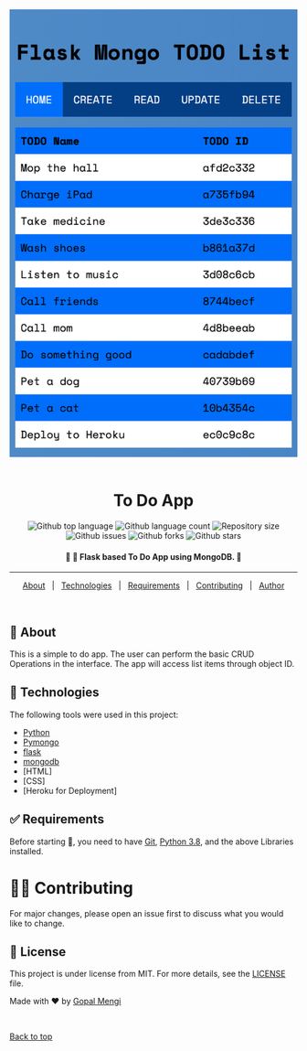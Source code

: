 <div align="center" id="top"> 
  <img src="https://github.com/GopalMengi/To-Do-App/blob/main/screenshot.png" alt="Code" />
  &#xa0;

</div>

<h1 align="center">To Do App</h1>

<p align="center">
  <img alt="Github top language" src="https://img.shields.io/github/languages/top/muskaan712/ToDoApp?color=56BEB8">

  <img alt="Github language count" src="https://img.shields.io/github/languages/count/muskaan712/ToDoApp?color=56BEB8">

  <img alt="Repository size" src="https://img.shields.io/github/repo-size/muskaan712/ToDoApp?color=56BEB8">

  <img alt="Github issues" src="https://img.shields.io/github/issues/muskaan712/ToDoApp?color=56BEB8" /> 

  <img alt="Github forks" src="https://img.shields.io/github/forks/muskaan712/ToDoApp?color=56BEB8" />

  <img alt="Github stars" src="https://img.shields.io/github/stars/muskaan712/ToDoApp?color=56BEB8" />
</p>

<!-- Status -->

<h4 align="center"> 
	🚧 🚀 Flask based To Do App using MongoDB. 🚧
</h4> 

<hr>

<p align="center">
  <a href="#dart-about">About</a> &#xa0; | &#xa0; 
  <a href="#rocket-technologies">Technologies</a> &#xa0; | &#xa0;
  <a href="#white_check_mark-requirements">Requirements</a> &#xa0; | &#xa0;
  <a href="#man_office_worker-contributing">Contributing</a> &#xa0; | &#xa0;
  <a href="https://github.com/muskaan712" target="_blank">Author</a>
</p>

<br>

## :dart: About ##

This is a simple to do app. The user can perform the basic CRUD Operations in the interface. The app will access list items through object ID.

## :rocket: Technologies ##

The following tools were used in this project:

- [Python](https://downloads.python.org/)
- [Pymongo](https://pymongo.readthedocs.io/)
- [flask](https://flask.palletsprojects.com/)
- [mongodb](https://www.mongodb.com/)
- [HTML]
- [CSS]
- [Heroku for Deployment]

## :white_check_mark: Requirements ##

Before starting :checkered_flag:, you need to have [Git](https://git-scm.com), [Python 3.8](https://downloads.python.org/), and the above Libraries installed.

# :man_office_worker: Contributing ##
For major changes, please open an issue first to discuss what you would like to change.

## :memo: License ##

This project is under license from MIT. For more details, see the [LICENSE](LICENSE.md) file.


Made with :heart: by <a href="https://github.com/GopalMengi" target="_blank">Gopal Mengi</a>

&#xa0;

<a href="#top">Back to top</a>
